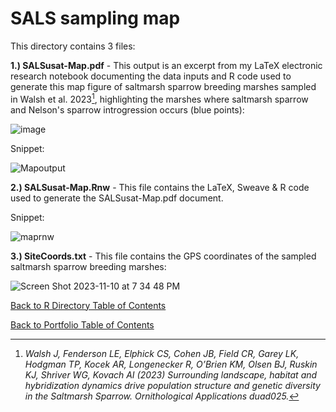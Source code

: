 # SALS sampling map

This directory contains 3 files:

**1.) SALSusat-Map.pdf** - This output is an excerpt from my LaTeX electronic research notebook documenting the data inputs and R code used to generate this map figure of saltmarsh sparrow breeding marshes sampled in Walsh et al. 2023[^1], highlighting the marshes where saltmarsh sparrow and Nelson's sparrow introgression occurs (blue points):

![image](https://github.com/LEFenderson/Portfolio/assets/49617364/d62789e6-b9ac-4c48-aa5d-c407660d1442) 

Snippet:

![Mapoutput](https://github.com/LEFenderson/Portfolio/assets/49617364/0deb84da-a1fe-448a-99f5-5b636801097b)

**2.) SALSusat-Map.Rnw** - This file contains the LaTeX, Sweave & R code used to generate the SALSusat-Map.pdf document.

Snippet:

![maprnw](https://github.com/LEFenderson/Portfolio/assets/49617364/578748bf-e106-49ec-af1c-7e97487dfbbb)

**3.) SiteCoords.txt** - This file contains the GPS coordinates of the sampled saltmarsh sparrow breeding marshes:

![Screen Shot 2023-11-10 at 7 34 48 PM](https://github.com/LEFenderson/Portfolio/assets/49617364/480b53fa-02e4-49a0-b65d-7544cfd78002)

[^1]: *Walsh J, Fenderson LE, Elphick CS, Cohen JB, Field CR, Garey LK, Hodgman TP, Kocek
AR, Longenecker R, O’Brien KM, Olsen BJ, Ruskin KJ, Shriver WG, Kovach AI (2023) Surrounding
landscape, habitat and hybridization dynamics drive population structure and genetic diversity in
the Saltmarsh Sparrow. Ornithological Applications duad025.*


[Back to R Directory Table of Contents](https://github.com/LEFenderson/Portfolio/tree/main/R#r-directory)

[Back to Portfolio Table of Contents](https://github.com/LEFenderson/Portfolio/blob/main/README.md#portfolio)
